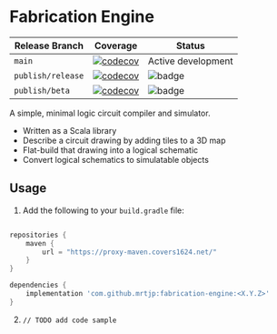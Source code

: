 # Fabrication Engine

| Release Branch         | Coverage   | Status      |
| ---------------------- |:----------:| ----------- |
| `main`                 | [![codecov](https://codecov.io/gh/MrTJP/fabrication-engine/branch/main/graph/badge.svg?token=PF8PTB92Y0)](https://codecov.io/gh/MrTJP/fabrication-engine)             | Active development |
| `publish/release`      | [![codecov](https://codecov.io/gh/MrTJP/fabrication-engine/branch/publish/release/graph/badge.svg?token=PF8PTB92Y0)](https://codecov.io/gh/MrTJP/fabrication-engine)  | ![badge](https://img.shields.io/endpoint?url=https://gist.githubusercontent.com/MrTJP/405427e70bea42393b7b8e4548393e9a/raw/fabrication-engine-release.json) |
| `publish/beta`         | [![codecov](https://codecov.io/gh/MrTJP/fabrication-engine/branch/publish/beta/graph/badge.svg?token=PF8PTB92Y0)](https://codecov.io/gh/MrTJP/fabrication-engine)     | ![badge](https://img.shields.io/endpoint?url=https://gist.githubusercontent.com/MrTJP/405427e70bea42393b7b8e4548393e9a/raw/fabrication-engine-beta.json)    |

A simple, minimal logic circuit compiler and simulator.
* Written as a Scala library
* Describe a circuit drawing by adding tiles to a 3D map
* Flat-build that drawing into a logical schematic
* Convert logical schematics to simulatable objects

## Usage

1. Add the following to your `build.gradle` file:

``` groovy

repositories {
    maven { 
        url = "https://proxy-maven.covers1624.net/" 
    }
}

dependencies {
    implementation 'com.github.mrtjp:fabrication-engine:<X.Y.Z>'
}

```

2. `// TODO add code sample`